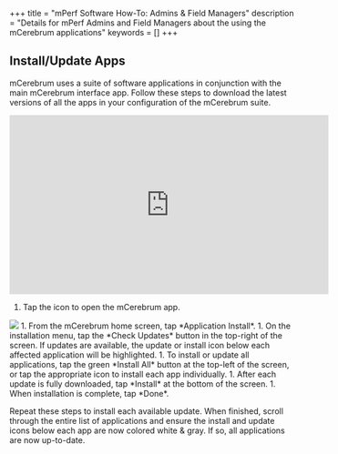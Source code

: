 +++
title = "mPerf Software How-To: Admins & Field Managers"
description = "Details for mPerf Admins and Field Managers about the using the mCerebrum applications"
keywords = []
+++


## Install/Update Apps
mCerebrum uses a suite of software applications in conjunction with the main mCerebrum interface app. Follow these steps to download the latest versions of all the apps in your configuration of the mCerebrum suite.

<center><iframe src="https://www.youtube.com/embed/7kaM9G_fxxg" width="560" height="315" frameborder="0" allowfullscreen="allowfullscreen"></iframe></center>

1. Tap the icon to open the mCerebrum app.
<img src="/img/howto/mPerf/mcerebrumAppIcon.jpg">
1. From the mCerebrum home screen, tap *Application Install*.
1. On the installation menu, tap the *Check Updates* button in the top-right of the screen. If updates are available, the update or install icon below each affected application will be highlighted.
1. To install or update all applications, tap the green *Install All* button at the top-left of the screen, or tap the appropriate icon to install each app individually.
1. After each update is fully downloaded, tap  *Install* at the bottom of the screen.
1. When installation is complete, tap *Done*.

Repeat these steps to install each available update. When finished, scroll through the entire list of applications and ensure the install and update icons below each app are now colored white & gray. If so, all applications are now up-to-date.
